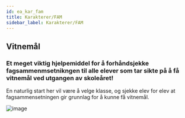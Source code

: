```yaml
---
id: ea_kar_fam
title: Karakterer/FAM
sidebar_label: Karakterer/FAM
---
```

## Vitnemål

### Et meget viktig hjelpemiddel for å forhåndsjekke fagsammenmsetnikngen til alle elever som tar sikte på å få vitnemål ved utgangen av skoleåret!

En naturlig start her vil være å velge klasse, og  sjekke elev for elev at fagsammensetningen gir grunnlag for å kunne få vitnemål.

![image](https://user-images.githubusercontent.com/80097133/137127337-23d84bdd-4a91-4b87-a395-7729c85197dc.png)
